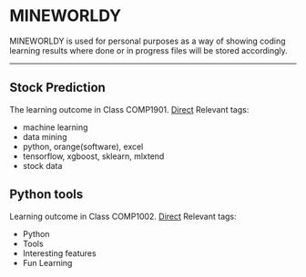 # MINEWORLDY

MINEWORLDY is used for personal purposes as a way of showing coding learning results where done or in progress files will be stored accordingly.

----

## Stock Prediction
The learning outcome in Class COMP1901. [Direct](https://github.com/Moenupa/MINEWORLDY/master/stock_prediction/info_links.md) Relevant tags: 
- machine learning
- data mining
- python, orange(software), excel
- tensorflow, xgboost, sklearn, mlxtend
- stock data

## Python tools
Learning outcome in Class COMP1002. [Direct](https://github.com/Moenupa/MINEWORLDY/master/python_tools/python_tools.md) Relevant tags:
- Python
- Tools
- Interesting features
- Fun Learning